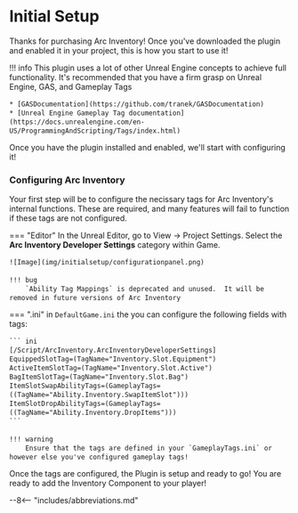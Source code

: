 # Initial Setup

Thanks for purchasing Arc Inventory!  Once you've downloaded the plugin and enabled it in your project, this is how you start to use it!

!!! info 
    This plugin uses a lot of other Unreal Engine concepts to achieve full functionality.  It's recommended that you have a firm grasp on Unreal Engine, GAS, and Gameplay Tags

    * [GASDocumentation](https://github.com/tranek/GASDocumentation)
    * [Unreal Engine Gameplay Tag documentation](https://docs.unrealengine.com/en-US/ProgrammingAndScripting/Tags/index.html)

Once you have the plugin installed and enabled, we'll start with configuring it!

### Configuring Arc Inventory

Your first step will be to configure the necissary tags for Arc Inventory's internal functions.  These are required, and many features will fail to function if these tags are not configured.  

=== "Editor"
    In the Unreal Editor, go to View -> Project Settings.  Select the **Arc Inventory Developer Settings** category within Game.

    ![Image](img/initialsetup/configurationpanel.png)

    !!! bug
        `Ability Tag Mappings` is deprecated and unused.  It will be removed in future versions of Arc Inventory


=== ".ini"
    in `DefaultGame.ini` the you can configure the following fields with tags:

    ``` ini 
    [/Script/ArcInventory.ArcInventoryDeveloperSettings]
    EquippedSlotTag=(TagName="Inventory.Slot.Equipment")
    ActiveItemSlotTag=(TagName="Inventory.Slot.Active")
    BagItemSlotTag=(TagName="Inventory.Slot.Bag")
    ItemSlotSwapAbilityTags=(GameplayTags=((TagName="Ability.Inventory.SwapItemSlot")))
    ItemSlotDropAbilityTags=(GameplayTags=((TagName="Ability.Inventory.DropItems")))
    ```

    !!! warning
        Ensure that the tags are defined in your `GameplayTags.ini` or however else you've configured gameplay tags!


Once the tags are configured, the Plugin is setup and ready to go!  You are ready to add the Inventory Component to your player!


--8<-- "includes/abbreviations.md"
